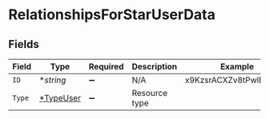 # RelationshipsForStarUserData


## Fields

| Field                                        | Type                                         | Required                                     | Description                                  | Example                                      |
| -------------------------------------------- | -------------------------------------------- | -------------------------------------------- | -------------------------------------------- | -------------------------------------------- |
| `ID`                                         | **string*                                    | :heavy_minus_sign:                           | N/A                                          | x9KzsrACXZv8tPwlEDsKb6                       |
| `Type`                                       | [*TypeUser](../../models/shared/typeuser.md) | :heavy_minus_sign:                           | Resource type                                |                                              |